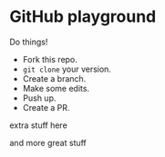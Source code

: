 # GitHub playground

Do things!

* Fork this repo.
* `git clone` your version.
* Create a branch.
* Make some edits.
* Push up.
* Create a PR.

extra stuff here

and more great stuff

